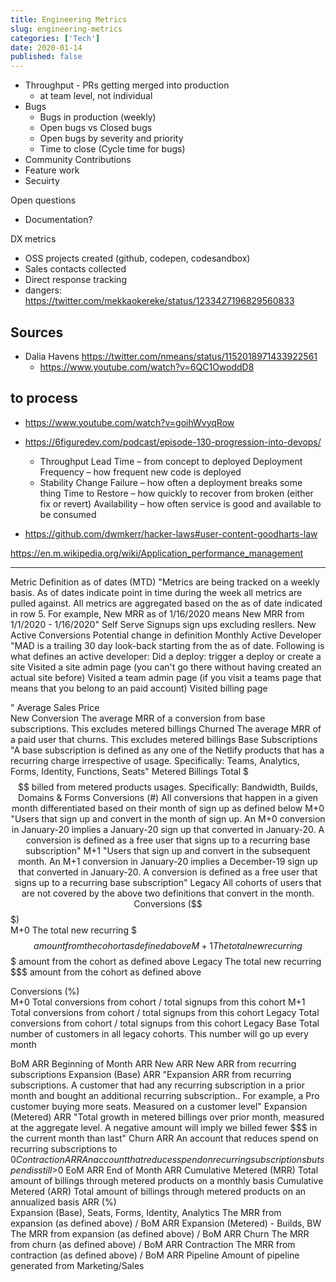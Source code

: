 ```yaml
---
title: Engineering Metrics
slug: engineering-metrics
categories: ['Tech']
date: 2020-01-14
published: false
---
```


- Throughput - PRs getting merged into production
  - at team level, not individual
- Bugs
  - Bugs in production (weekly)
  - Open bugs vs Closed bugs
  - Open bugs by severity and priority
  - Time to close (Cycle time for bugs)
- Community Contributions
- Feature work
- Secuirty

Open questions

- Documentation?

DX metrics

- OSS projects created (github, codepen, codesandbox)
- Sales contacts collected
- Direct response tracking
- dangers: https://twitter.com/mekkaokereke/status/1233427196829560833

## Sources

- Dalia Havens https://twitter.com/nmeans/status/1152018971433922561
  - https://www.youtube.com/watch?v=6QC1OwoddD8

## to process

- https://www.youtube.com/watch?v=goihWvyqRow
- https://6figuredev.com/podcast/episode-130-progression-into-devops/
  - Throughput
  Lead Time – from concept to deployed
  Deployment Frequency – how frequent new code is deployed
  - Stability
  Change Failure – how often a deployment breaks some thing
  Time to Restore – how quickly to recover from broken (either fix or revert)
  Availability – how often service is good and available to be consumed

- https://github.com/dwmkerr/hacker-laws#user-content-goodharts-law



https://en.m.wikipedia.org/wiki/Application_performance_management


---

Metric		Definition
as of dates (MTD)		"Metrics are being tracked on a weekly basis. As of dates indicate point in time during the week all metrics are pulled against. All metrics are 
aggregated based on the as of date indicated in row 5. For example, New MRR as of 1/16/2020 means New MRR from 1/1/2020 - 1/16/2020"
Self Serve Signups	 sign ups excluding resllers. 
New Active Conversions		Potential change in definition
Monthly Active Developer		"MAD is a trailing 30 day look-back starting from the as of date. Following is what defines an active developer:
Did a deploy: trigger a deploy or create a site
Visited a site admin page (you can't go there without having created an actual site before)
Visited a team admin page (if you visit a teams page that means that you belong to an paid account)
Visited billing page

"
Average Sales Price		
	New Conversion	The average MRR of a conversion from base subscriptions. This excludes metered billings
	Churned	The average MRR of a paid user that churns. This excludes metered billings
Base Subscriptions		"A base subscription is defined as any one of the Netlify products that has a recurring charge irrespective of usage. Specifically: Teams, Analytics, 
Forms, Identity, Functions, Seats"
Metered Billings		Total $$$ billed from metered products usages. Specifically: Bandwidth, Builds, Domains & Forms
Conversions (#)		All conversions that happen in a given month differentiated based on their month of sign up as defined below
	M+0	"Users that sign up and convert in the month of sign up. An M+0 conversion in January-20 implies a January-20 sign up that converted
in January-20. A conversion is defined as a free user that signs up to a recurring base subscription"
	M+1	"Users that sign up and convert in the subsequent month. An M+1 conversion in January-20 implies a December-19 sign up that converted
in January-20. A conversion is defined as a free user that signs up to a recurring base subscription"
	Legacy	All cohorts of users that are not covered by the above two definitions that convert in the month.
Conversions ($$$)		
	M+0	The total new recurring $$$ amount from the cohort as defined above
	M+1	The total new recurring $$$ amount from the cohort as defined above
	Legacy	The total new recurring $$$ amount from the cohort as defined above
		
Conversions (%)		
	M+0	Total conversions from cohort / total signups from this cohort
	M+1	Total conversions from cohort / total signups from this cohort
	Legacy	Total conversions from cohort / total signups from this cohort
	Legacy Base	Total number of customers in all legacy cohorts. This number will go up every month
		
BoM ARR		Beginning of Month ARR
	New ARR	New ARR from recurring subscriptions
	Expansion (Base) ARR	"Expansion ARR from recurring subscriptions. A customer that had any recurring subscription in a prior month and bought
an additional recurring subscription.. For example, a Pro customer buying more seats. Measured on a customer level"
	Expansion (Metered) ARR	"Total growth in metered billings over prior month, measured at the aggregate level. A negative amount will imply we 
billed fewer $$$ in the current month than last"
	Churn ARR	An account that reduces spend on recurring subscriptions to $0
	Contraction ARR	An account that reduces spend on recurring subscriptions but spend is still >$0
EoM ARR		End of Month ARR
Cumulative Metered (MRR)		Total amount of billings through metered products on a monthly basis
Cumulative Metered (ARR)		Total amount of billings through metered products on an annualized basis 
ARR (%)		
	Expansion (Base), Seats, Forms, Identity, Analytics	The MRR from expansion (as defined above) / BoM ARR
	Expansion (Metered) - Builds, BW 	The MRR from expansion (as defined above) / BoM ARR
	Churn	The MRR from churn (as defined above) / BoM ARR
	Contraction	The MRR from contraction (as defined above) / BoM ARR
Pipeline		Amount of pipeline generated from Marketing/Sales